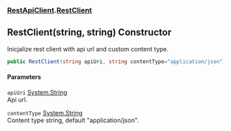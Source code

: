### [RestApiClient](./RestApiClient.md 'RestApiClient').[RestClient](./RestApiClient-RestClient.md 'RestApiClient.RestClient')
## RestClient(string, string) Constructor
Inicjalize rest client with api url and custom content type.  
```csharp
public RestClient(string apiUri, string contentType="application/json");
```
#### Parameters
<a name='RestApiClient-RestClient-RestClient(string_string)-apiUri'></a>
`apiUri` [System.String](https://docs.microsoft.com/en-us/dotnet/api/System.String 'System.String')  
Api url.  
  
<a name='RestApiClient-RestClient-RestClient(string_string)-contentType'></a>
`contentType` [System.String](https://docs.microsoft.com/en-us/dotnet/api/System.String 'System.String')  
Content type string, default "application/json".  
  
